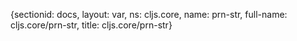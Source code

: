 {sectionid: docs, layout: var, ns: cljs.core, name: prn-str, full-name: cljs.core/prn-str,
  title: cljs.core/prn-str}
